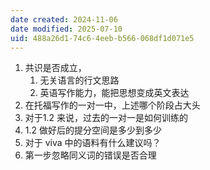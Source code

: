 ```yaml
---
date created: 2024-11-06
date modified: 2025-07-10
uid: 488a26d1-74c6-4eeb-b566-068df1d071e5
---
```

1. 共识是否成立，
	1. 无关语言的行文思路
	2. 英语写作能力，能把思想变成英文表达
2. 在托福写作的一对一中，上述哪个阶段占大头
3. 对于1.2 来说，过去的一对一是如何训练的
4. 1.2 做好后的提分空间是多少到多少
5. 对于 viva 中的语料有什么建议吗？
6. 第一步忽略同义词的错误是否合理
